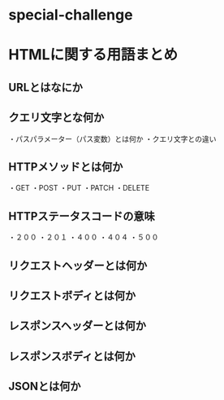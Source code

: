# special-challenge
# HTMLに関する用語まとめ
## URLとはなにか
## クエリ文字とな何か
・パスパラメーター（パス変数）とは何か
・クエリ文字との違い
## HTTPメソッドとは何か
・GET
・POST
・PUT
・PATCH
・DELETE
## HTTPステータスコードの意味
・２００
・２０１
・４００
・４０４
・５００
## リクエストヘッダーとは何か
## リクエストボディとは何か
## レスポンスヘッダーとは何か
## レスポンスボディとは何か
## JSONとは何か
